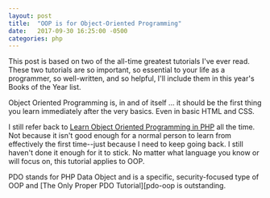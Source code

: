 ```yaml
---
layout: post
title:  "OOP is for Object-Oriented Programming"
date:   2017-09-30 16:25:00 -0500
categories: php
---
```

This post is based on two of the all-time greatest tutorials I've ever read. These two tutorials are so important, so essential to your life as a programmer, so well-written, and so helpful, I'll include them in this year's Books of the Year list.

Object Oriented Programming is, in and of itself ... it should be the first thing you learn immediately after the very basics. Even in basic HTML and CSS. 

I still refer back to [Learn Object Oriented Programming in PHP][oop-php] all the time. Not because it isn't good enough for a normal person to learn from effectively the first time--just because I need to keep going back. I still haven't done it enough for it to stick. No matter what language you know or will focus on, this tutorial applies to OOP.

PDO stands for PHP Data Object and is a specific, security-focused type of OOP and [The Only Proper PDO Tutorial][pdo-oop is outstanding. 

[oop-php]: https://www.killerphp.com/downloads/object-oriented-php/downloads/oop_in_php_tutorial.pdf
[pdo-php]: https://phpdelusions.net/pdo
